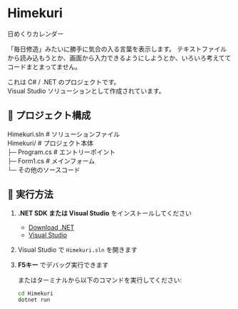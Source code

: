 # Himekuri

日めくりカレンダー

「毎日修造」みたいに勝手に気合の入る言葉を表示します。
テキストファイルから読み込もうとか、画面から入力できるようにしようとか、いろいろ考えててコードまとまってません。


これは C# / .NET のプロジェクトです。  
Visual Studio ソリューションとして作成されています。

## 📂 プロジェクト構成
Himekuri.sln # ソリューションファイル<br>
Himekuri/ # プロジェクト本体<br>
├─ Program.cs # エントリーポイント<br>
├─ Form1.cs # メインフォーム<br>
└─ その他のソースコード<br>

## 🚀 実行方法

1. **.NET SDK または Visual Studio** をインストールしてください  
   - [Download .NET](https://dotnet.microsoft.com/download)  
   - [Visual Studio](https://visualstudio.microsoft.com/ja/)  

2. Visual Studio で `Himekuri.sln` を開きます  

3. **F5キー** でデバッグ実行できます  

   またはターミナルから以下のコマンドを実行してください:

   ```bash
   cd Himekuri
   dotnet run
